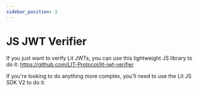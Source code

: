 ```yaml
---
sidebar_position: 3
---
```


# JS JWT Verifier

If you just want to verify Lit JWTs, you can use this lightweight JS library to do it: https://github.com/LIT-Protocol/lit-jwt-verifier

If you're looking to do anything more complex, you'll need to use the Lit JS SDK V2 to do it.
